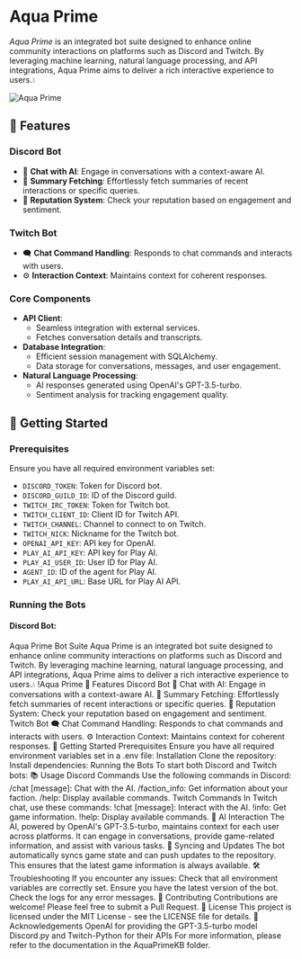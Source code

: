 # Aqua Prime 
_Aqua Prime_ is an integrated bot suite designed to enhance online community interactions on platforms such as Discord and Twitch. By leveraging machine learning, natural language processing, and API integrations, Aqua Prime aims to deliver a rich interactive experience to users.💧

![Aqua Prime](https://i.imgur.com/ba0mt4G.png)
## 🌟 Features 

### Discord Bot
   - 🤖 **Chat with AI**: Engage in conversations with a context-aware AI.
   - 📜 **Summary Fetching**: Effortlessly fetch summaries of recent interactions or specific queries.
   - 🌟 **Reputation System**: Check your reputation based on engagement and sentiment.

### Twitch Bot
   - 🗨️ **Chat Command Handling**: Responds to chat commands and interacts with users.
   - ⚙️ **Interaction Context**: Maintains context for coherent responses.

### Core Components

- **API Client**:
  - Seamless integration with external services.
  - Fetches conversation details and transcripts.
- **Database Integration**:
  - Efficient session management with SQLAlchemy.
  - Data storage for conversations, messages, and user engagement.
- **Natural Language Processing**:
  - AI responses generated using OpenAI's GPT-3.5-turbo.
  - Sentiment analysis for tracking engagement quality.

## 🚀 Getting Started

### Prerequisites
Ensure you have all required environment variables set:
- `DISCORD_TOKEN`: Token for Discord bot.
- `DISCORD_GUILD_ID`: ID of the Discord guild.
- `TWITCH_IRC_TOKEN`: Token for Twitch bot.
- `TWITCH_CLIENT_ID`: Client ID for Twitch API.
- `TWITCH_CHANNEL`: Channel to connect to on Twitch.
- `TWITCH_NICK`: Nickname for the Twitch bot.
- `OPENAI_API_KEY`: API key for OpenAI.
- `PLAY_AI_API_KEY`: API key for Play AI.
- `PLAY_AI_USER_ID`: User ID for Play AI.
- `AGENT_ID`: ID of the agent for Play AI.
- `PLAY_AI_API_URL`: Base URL for Play AI API.

### Running the Bots
#### Discord Bot:
Aqua Prime Bot Suite
Aqua Prime is an integrated bot suite designed to enhance online community interactions on platforms such as Discord and Twitch. By leveraging machine learning, natural language processing, and API integrations, Aqua Prime aims to deliver a rich interactive experience to users.💧
!Aqua Prime
🌟 Features
Discord Bot
🤖 Chat with AI: Engage in conversations with a context-aware AI.
📜 Summary Fetching: Effortlessly fetch summaries of recent interactions or specific queries.
🌟 Reputation System: Check your reputation based on engagement and sentiment.
Twitch Bot
🗨️ Chat Command Handling: Responds to chat commands and interacts with users.
⚙️ Interaction Context: Maintains context for coherent responses.
🚀 Getting Started
Prerequisites
Ensure you have all required environment variables set in a .env file:
Installation
Clone the repository:
Install dependencies:
Running the Bots
To start both Discord and Twitch bots:
📚 Usage
Discord Commands
Use the following commands in Discord:
/chat [message]: Chat with the AI.
/faction_info: Get information about your faction.
/help: Display available commands.
Twitch Commands
In Twitch chat, use these commands:
!chat [message]: Interact with the AI.
!info: Get game information.
!help: Display available commands.
🤖 AI Interaction
The AI, powered by OpenAI's GPT-3.5-turbo, maintains context for each user across platforms. It can engage in conversations, provide game-related information, and assist with various tasks.
🔄 Syncing and Updates
The bot automatically syncs game state and can push updates to the repository. This ensures that the latest game information is always available.
🛠 Troubleshooting
If you encounter any issues:
Check that all environment variables are correctly set.
Ensure you have the latest version of the bot.
Check the logs for any error messages.
🤝 Contributing
Contributions are welcome! Please feel free to submit a Pull Request.
📄 License
This project is licensed under the MIT License - see the LICENSE file for details.
🙏 Acknowledgements
OpenAI for providing the GPT-3.5-turbo model
Discord.py and Twitch-Python for their APIs
For more information, please refer to the documentation in the AquaPrimeKB folder.
